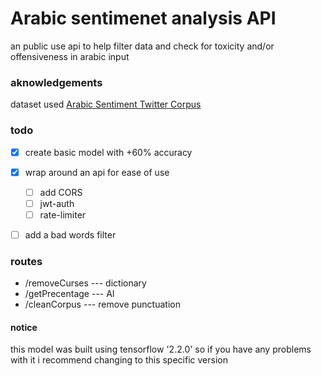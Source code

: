 # Arabic sentimenet analysis API
an public use api to help filter data and check for toxicity and/or offensiveness in arabic input


### aknowledgements
dataset used [Arabic Sentiment Twitter Corpus](https://www.kaggle.com/mksaad/arabic-sentiment-twitter-corpus)



### todo
- [X] create basic model with +60% accuracy
- [X] wrap around an api for ease of use
    - [ ] add CORS
    - [ ] jwt-auth
    - [ ] rate-limiter
- [ ] add a bad words filter




### routes
- /removeCurses --- dictionary
- /getPrecentage --- AI
- /cleanCorpus --- remove punctuation


#### notice
this model was built using tensorflow '2.2.0' so if you have any problems with it i recommend changing to this specific version 